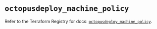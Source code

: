 # `octopusdeploy_machine_policy`

Refer to the Terraform Registry for docs: [`octopusdeploy_machine_policy`](https://registry.terraform.io/providers/octopusdeploylabs/octopusdeploy/0.43.2/docs/resources/machine_policy).
